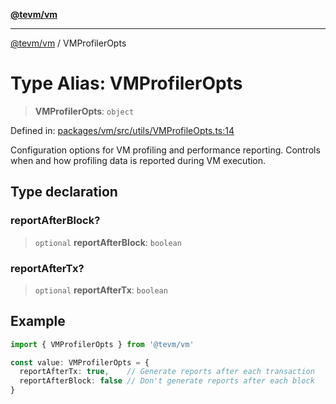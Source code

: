 [**@tevm/vm**](../README.md)

***

[@tevm/vm](../globals.md) / VMProfilerOpts

# Type Alias: VMProfilerOpts

> **VMProfilerOpts**: `object`

Defined in: [packages/vm/src/utils/VMProfileOpts.ts:14](https://github.com/evmts/tevm-monorepo/blob/main/packages/vm/src/utils/VMProfileOpts.ts#L14)

Configuration options for VM profiling and performance reporting.
Controls when and how profiling data is reported during VM execution.

## Type declaration

### reportAfterBlock?

> `optional` **reportAfterBlock**: `boolean`

### reportAfterTx?

> `optional` **reportAfterTx**: `boolean`

## Example

```typescript
import { VMProfilerOpts } from '@tevm/vm'

const value: VMProfilerOpts = {
  reportAfterTx: true,    // Generate reports after each transaction
  reportAfterBlock: false // Don't generate reports after each block
}
```
